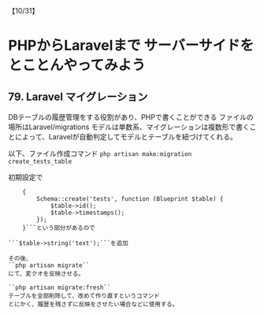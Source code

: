 【10/31】
# PHPからLaravelまで サーバーサイドをとことんやってみよう
## 79. Laravel マイグレーション

DBテーブルの履歴管理をする役割があり、PHPで書くことができる
ファイルの場所はLaravel/migrations
モデルは単数系、マイグレーションは複数形で書くことによって、Laravelが自動判定してモデルとテーブルを紐づけてくれる。

以下、ファイル作成コマンド
``php artisan make:migration create_tests_table``

初期設定で
```    public function up()
    {
        Schema::create('tests', function (Blueprint $table) {
            $table->id();
            $table->timestamps();
        });
    }```という部分があるので

```$table->string('text');```を追加

その後、
``php artisan migrate``
にて、変クオを反映させる。

``php artisan migrate:fresh``
テーブルを全部削除して、改めて作り直すというコマンド
とにかく、履歴を残さずに反映をさせたい場合などに使用する。